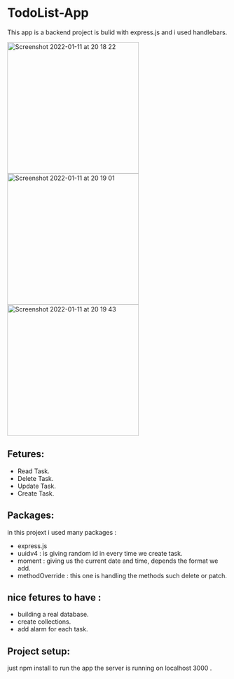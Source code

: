 # TodoList-App
This app is a backend project is bulid with express.js and i used handlebars.


<img width="300" alt="Screenshot 2022-01-11 at 20 18 22" src="https://user-images.githubusercontent.com/85104423/149008895-d9721aaf-506c-4e04-9741-41538ab365bf.png"><img width="300" alt="Screenshot 2022-01-11 at 20 19 01" src="https://user-images.githubusercontent.com/85104423/149008924-2fdc9f17-4543-4eac-b9b8-d0a7cd15f8ff.png"><img width="300" alt="Screenshot 2022-01-11 at 20 19 43" src="https://user-images.githubusercontent.com/85104423/149008940-75ff03aa-c411-4c70-8acd-e2336dc30519.png">


## Fetures:
- Read Task.
- Delete Task.
- Update Task.
- Create Task.
## Packages:
in this projext i used many packages :
- express.js
- uuidv4 : is giving random id in every time we create task.
- moment : giving us the current date and time, depends the format we add.
- methodOverride : this one is handling the methods such delete or patch.
## nice fetures to have :
- building a real database.
- create collections.
- add alarm for each task.

## Project setup:
just npm install to run the app 
the server is running on localhost 3000 .






